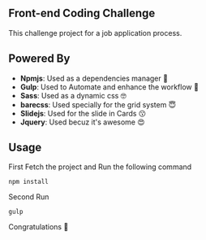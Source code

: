 ## Front-end Coding Challenge

This challenge project for a job application process.

## Powered By

* **Npmjs**: Used as a dependencies manager  😤
* **Gulp**: Used to Automate and enhance the workflow  🤔
* **Sass**: Used as a dynamic css  🤓
* **barecss**: Used specially for the grid system  😇
* **Slidejs**: Used for the slide in Cards  😗
* **Jquery**: Used becuz it's awesome  😍

## Usage

First Fetch the project and Run the following command

```
npm install
```

Second Run

```
gulp
```

Congratulations 🎉
